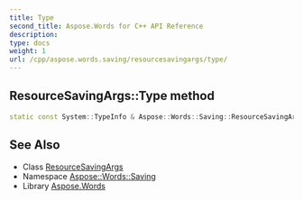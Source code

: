 ```yaml
---
title: Type
second_title: Aspose.Words for C++ API Reference
description: 
type: docs
weight: 1
url: /cpp/aspose.words.saving/resourcesavingargs/type/
---
```

## ResourceSavingArgs::Type method




```cpp
static const System::TypeInfo & Aspose::Words::Saving::ResourceSavingArgs::Type()
```

## See Also

* Class [ResourceSavingArgs](../)
* Namespace [Aspose::Words::Saving](../../)
* Library [Aspose.Words](../../../)
